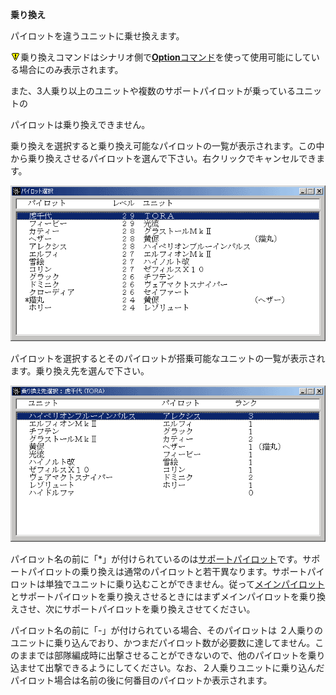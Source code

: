**乗り換え**

パイロットを違うユニットに乗せ換えます。

![](../images/bm0.gif)乗り換えコマンドはシナリオ側で[**Option**コマンド](Optionコマンド.md)を使って使用可能にしている場合にのみ表示されます。

また、3人乗り以上のユニットや複数のサポートパイロットが乗っているユニットの

パイロットは乗り換えできません。

乗り換えを選択すると乗り換え可能なパイロットの一覧が表示されます。この中から乗り換えさせるパイロットを選んで下さい。右クリックでキャンセルできます。

![](../images/bm18.gif)

パイロットを選択するとそのパイロットが搭乗可能なユニットの一覧が表示されます。乗り換え先を選んで下さい。

![](../images/bm19.gif)

パイロット名の前に「\*」が付けられているのは[サポートパイロット](サポートパイロット.md)です。サポートパイロットの乗り換えは通常のパイロットと若干異なります。サポートパイロットは単独でユニットに乗り込むことができません。従って[メインパイロット](メインパイロット.md)とサポートパイロットを乗り換えさせるときにはまずメインパイロットを乗り換えさせ、次にサポートパイロットを乗り換えさせてください。

パイロット名の前に「-」が付けられている場合、そのパイロットは ２人乗りのユニットに乗り込んでおり、かつまだパイロット数が必要数に達してません。このままでは部隊編成時に出撃させることができないので、他のパイロットを乗り込ませて出撃できるようにしてください。なお、２人乗りユニットに乗り込んだパイロット場合は名前の後に何番目のパイロットか表示されます。
